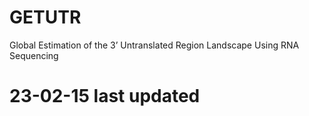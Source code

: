 # GETUTR
Global Estimation of the 3’ Untranslated Region Landscape Using RNA Sequencing
# 23-02-15 last updated
